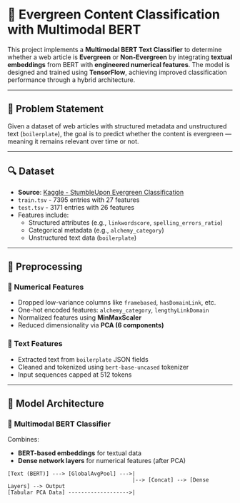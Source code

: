 # 🌱 Evergreen Content Classification with Multimodal BERT

This project implements a **Multimodal BERT Text Classifier** to determine whether a web article is **Evergreen** or **Non-Evergreen** by integrating **textual embeddings** from BERT with **engineered numerical features**. The model is designed and trained using **TensorFlow**, achieving improved classification performance through a hybrid architecture.

---

## 📌 Problem Statement

Given a dataset of web articles with structured metadata and unstructured text (`boilerplate`), the goal is to predict whether the content is evergreen — meaning it remains relevant over time or not.

---

## 🔍 Dataset

- **Source**: [Kaggle - StumbleUpon Evergreen Classification](https://www.kaggle.com/c/stumbleupon)
- `train.tsv` - 7395 entries with 27 features  
- `test.tsv` - 3171 entries with 26 features  
- Features include:
  - Structured attributes (e.g., `linkwordscore`, `spelling_errors_ratio`)
  - Categorical metadata (e.g., `alchemy_category`)
  - Unstructured text data (`boilerplate`)

---

## 🧪 Preprocessing

### 🔢 Numerical Features
- Dropped low-variance columns like `framebased`, `hasDomainLink`, etc.
- One-hot encoded features: `alchemy_category`, `lengthyLinkDomain`
- Normalized features using **MinMaxScaler**
- Reduced dimensionality via **PCA (6 components)**

### 📝 Text Features
- Extracted text from `boilerplate` JSON fields
- Cleaned and tokenized using `bert-base-uncased` tokenizer
- Input sequences capped at 512 tokens

---

## 🧠 Model Architecture

### 🔗 **Multimodal BERT Classifier**

Combines:
- **BERT-based embeddings** for textual data
- **Dense network layers** for numerical features (after PCA)

```text
[Text (BERT)] ---> [GlobalAvgPool] --->|
                                       |--> [Concat] --> [Dense Layers] --> Output
[Tabular PCA Data] ------------------->|
```
